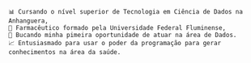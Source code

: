 	📊 Cursando o nível superior de Tecnologia em Ciência de Dados na Anhanguera,
	💉 Farmacêutico formado pela Universidade Federal Fluminense, 
	👔 Bucando minha pimeira oportunidade de atuar na área de Dados. 
	📈 Entusiasmado para usar o poder da programação para gerar conhecimentos na área da saúde.
<!---
gabrielsosil/gabrielsosil is a ✨ special ✨ repository because its `README.md` (this file) appears on your GitHub profile.
You can click the Preview link to take a look at your changes.
--->

